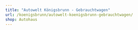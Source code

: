 ```yaml
---
title: "Autowelt Königsbrunn - Gebrauchtwagen"
url: /koenigsbrunn/autowelt-koenigsbrunn-gebrauchtwagen/
shop: Autohaus
---
```

